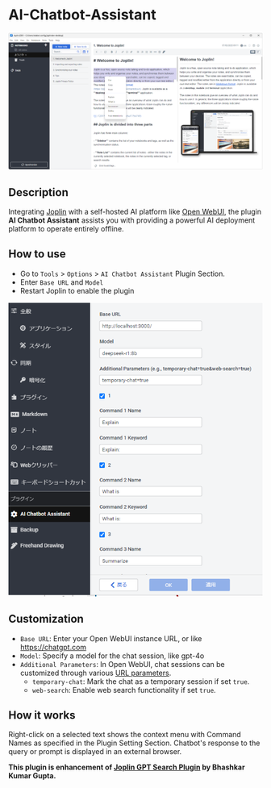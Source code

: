 # AI-Chatbot-Assistant 

 ![screenshot](image/README/104820.png)

## Description

Integrating [Joplin](https://joplinapp.org/) with a self-hosted AI platform like [Open WebUI](https://openwebui.com/), the plugin **AI Chatbot Assistant** assists you with providing a powerful AI deployment platform to operate entirely offline. 

## How to use
* Go to `Tools` > `Options` > `AI Chatbot Assistant` Plugin Section.
* Enter `Base URL` and `Model`
* Restart Joplin to enable the plugin

 ![103710](image/README/103710.png)

## Customization
* `Base URL`: Enter your Open WebUI instance URL, or like https://chatgpt.com
* `Model`: Specify a model for the chat session, like gpt-4o
* `Additional Parameters`: In Open WebUI, chat sessions can be customized through various [URL parameters](https://docs.openwebui.com/features/chat-features/url-params/). 
  - `temporary-chat`: Mark the chat as a temporary session if set `true`. 
  - `web-search`: Enable web search functionality if set `true`. 

## How it works

Right-click on a selected text shows the context menu with Command Names as specified in the Plugin Setting Section. Chatbot's response to the query or prompt is displayed in an external browser. 


**This plugin is enhancement of [Joplin GPT Search Plugin](https://joplinapp.org/plugins/plugin/Jopline-Plugin-Chat-GPT-Search/) by Bhashkar Kumar Gupta.**
